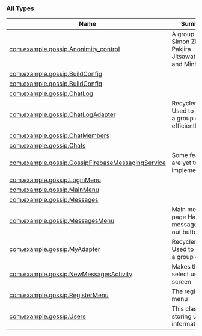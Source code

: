 

### All Types

| Name | Summary |
|---|---|
| [com.example.gossip.Anonimity_control](../com.example.gossip/-anonimity_control/index.md) | A group of Simon Zhao, Pakjira Jitsawatpaiboon and Minh Tran |
| [com.example.gossip.BuildConfig](../com.example.gossip/-build-config/index.md) |  |
| [com.example.gossip.BuildConfig](../com.example.gossip/-build-config/index.md) |  |
| [com.example.gossip.ChatLog](../com.example.gossip/-chat-log/index.md) |  |
| [com.example.gossip.ChatLogAdapter](../com.example.gossip/-chat-log-adapter/index.md) | Recyclerview. Used to display a group of items efficiently |
| [com.example.gossip.ChatMembers](../com.example.gossip/-chat-members/index.md) |  |
| [com.example.gossip.Chats](../com.example.gossip/-chats/index.md) |  |
| [com.example.gossip.GossipFirebaseMessagingService](../com.example.gossip/-gossip-firebase-messaging-service/index.md) | Some features are yet to be implemented |
| [com.example.gossip.LoginMenu](../com.example.gossip/-login-menu/index.md) |  |
| [com.example.gossip.MainMenu](../com.example.gossip/-main-menu/index.md) |  |
| [com.example.gossip.Messages](../com.example.gossip/-messages/index.md) |  |
| [com.example.gossip.MessagesMenu](../com.example.gossip/-messages-menu/index.md) | Main messages page Has new message in sign out buttons |
| [com.example.gossip.MyAdapter](../com.example.gossip/-my-adapter/index.md) | Recyclerview. Used to display a group of items |
| [com.example.gossip.NewMessagesActivity](../com.example.gossip/-new-messages-activity/index.md) | Makes the select user screen |
| [com.example.gossip.RegisterMenu](../com.example.gossip/-register-menu/index.md) | The register menu |
| [com.example.gossip.Users](../com.example.gossip/-users/index.md) | This class is for storing user information |
